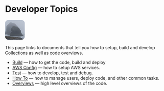 # Developer Topics

[![icon](rounded-icon.png)](#)

This page links to documents that tell you how to setup, build and
develop Collections as well as code overviews.

* [Build](build.md) — how to get the code, build and deploy
* [AWS Config](aws-config.md) — how to setup AWS services.
* [Test](test.md) — how to develop, test and debug.
* [How To](how-to.md) — how to manage users, deploy code, and other common tasks.
* [Overviews](overviews.md) — high level overviews of the code.
